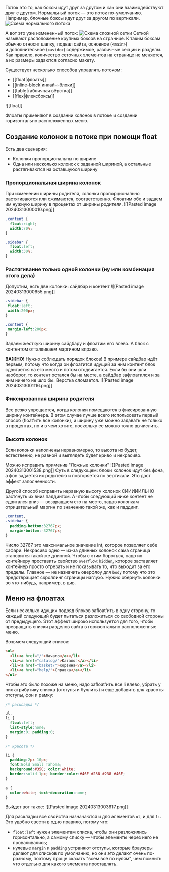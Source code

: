 Поток это то, как боксы идут друг за другом и как они взаимодействуют друг с другом.
Нормальный поток — это поток по-умолчанию. Например, блочные боксы идут друг за другом по вертикали. ![Схема нормального потока](https://htmlacademy.ru/assets/courses/359/img/scheme4.svg)

А вот это уже измененный поток: ![Схема сложной сетки](https://htmlacademy.ru/assets/courses/359/img/scheme5.svg)
Сеткой называют расположение крупных боксов на странице. К таким боксам обычно относят шапку, подвал сайта, основное (`<main>`) и дополнительное (`<aside>`) содержимое, различные секции и разделы. Как правило, количество сеточных элементов на странице не меняется, а их размеры задаются согласно макету.

Существует несколько способов управлять потоком:
- [[float|флоаты]]
- [[inline-block|инлайн-блоки]]
- [[table|табличная вёрстка]]
- [[flex|флексбоксы]]

![[float]]

Флоаты применяют в создании колонок в потоке и создании горизонтально расположенных меню.

## Создание колонок в потоке при помощи float
Есть два сценария:
- Колонки пропорциональны по ширине
- Одна или несколько колонок с заданной шириной, а остальные растягиваются на оставшуюся ширину

### Пропорциональная ширина колонок
При изменении ширины родителя, колонки пропорционально растягиваются или сжимаются, соответственно. Флоатим обе и задаем им нужную ширину в процентах от ширины родителя.
![[Pasted image 20240313000010.png]]

```css
.content {
  float:right;
  width:70%;
}

.sidebar {
  float:left;
  width:30%;
}
```

### Растягивание только одной колонки (ну или комбинация этого дела)
Допустим, есть две колонки: сайдбар и контент
 ![[Pasted image 20240313000655.png]]
 ```css
 .sidebar {
  float:left;
  width:200px;
}

.content {
  margin-left:200px;
}
```
Задаем жесткую ширину сайдбару и флоатим его влево. А блок с контентом отталкиваем маргином вправо.

**ВАЖНО!** Нужно соблюдать порядок блоков! В примере сайдбар идёт первым, потому что когда он флоатится идущий за ним контент блок сдвигается на его место и потом отодвигается. Если бы они шли наоборот, то контент остался бы на месте, а сайдбар зафлоатился и за ним ничего не шло бы. Верстка сломается.
![[Pasted image 20240313001116.png]]

### Фиксированная ширина родителя
Все резко упрощается, когда колонки помещаются в фиксированную ширину контейнера. В этом случае лучше всего использовать первый способ (float'ить все колонки), и ширину уже можно задавать не только в процентах, но и в чем хотите, поскольку ее можно точно вычислить.

### Высота колонок
Если колонки наполнены неравномерно, то высота их будет, естественно, не равной и выглядеть будет криво и некрасиво. 

Можно исправить применив "Ложные колонки"
![[Pasted image 20240313001538.png]]
Суть в следующем: блоки колонок идут без фона, а фон задается их родителю и повторяется по вертикали. Это даст эффект заполненности. 

Другой способ исправить неравную высоту колонок СИИИИИЛЬНО растянуть их вниз паддингом. А чтобы следующий ниже контент не сдвигался вниз — возвращаем его на место, задав колонкам отрицательный маргин по значению такой же, как и паддинг.
```css
.content,
.sidebar {
  padding-bottom:32767px;
  margin-bottom:-32767px;
}
```
Число 32767 это максимальное значение int, которое позволяет себе сафари.
Некрасиво одно — из-за длинных колонок сама страница становится такой же длинной. Чтобы с этим бороться, надо их контейнеру проставить свойство `overflow:hidden`, которое заставляет контейнер просто отрезать и не показывать то, что выходит за его пределы. Главное — не назначить оверфлоу для `body` потому что это предотвращает скроллинг страницы наглухо. Нужно обернуть колонки во что-нибудь, например, в див.

## Меню на флоатах
Если несколько идущих подряд блоков заfloat'ить в одну сторону, то каждый следующий будет пытаться разложиться со свободной стороны от предыдущего. Этот эффект широко используется для того, чтобы превращать списки разделов сайта в горизонтально расположенные меню.

Возьмем следующий список:
```html
<ul>
  <li><a href="/">Начало</a></li>
  <li><a href="catalog/">Каталог</a></li>
  <li><a href="basket/">Корзина</a></li>
  <li><a href="help/">Справка</a></li>
</ul>

```

Чтобы это было похоже на меню, надо заfloat'ить все li влево, убрать у них атрибутику списка (отступы и буллиты) и еще добавить для красоты отступы, фон и рамку:
```css
/* раскладка */

ul,
li {
  float:left;
  list-style:none;
  margin:0; padding:0;
}

/* красота */

li {
  padding:2px 10px;
  font:Bold Small Tahoma;
  background:#35C; color:white;
  border:solid 1px; border-color:#46F #238 #238 #46F;
}

a {
  color:white; text-decoration:none;
}
```

Выйдет вот такое:
![[Pasted image 20240313003617.png]]

Для раскладки все свойства назначаются и для элементов `ul`, и для `li`. Это удобно свести в одно правило, потому что:

- `float:left` нужен элементам списка, чтобы они разложились горизонтально, а самому списку — чтобы элементы через него не проваливались;
- нулевые `margin` и `padding` устраняют отступы, которые браузеры делают для списков по умолчанию, но они это делают очень по-разному, поэтому проще сказать "всем всё по нулям", чем помнить что отдельно для какого элемента проставлять.
